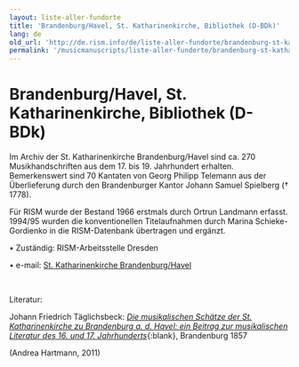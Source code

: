 ```yaml
---
layout: liste-aller-fundorte
title: 'Brandenburg/Havel, St. Katharinenkirche, Bibliothek (D-BDk)'
lang: de
old_url: 'http://de.rism.info/de/liste-aller-fundorte/brandenburg-st-katharinenkirche.html'
permalink: '/musicmanuscripts/liste-aller-fundorte/brandenburg-st-katharinenkirche.html'
---
```



# Brandenburg/Havel, St. Katharinenkirche, Bibliothek (D-BDk)

Im Archiv der St. Katharinenkirche Brandenburg/Havel sind  ca. 270 Musikhandschriften aus dem 17. bis 19. Jahrhundert erhalten. Bemerkenswert sind 70 Kantaten von Georg Philipp Telemann aus der Überlieferung durch den Brandenburger Kantor Johann Samuel Spielberg († 1778).

Für RISM wurde der Bestand 1966 erstmals durch Ortrun Landmann erfasst. 1994/95 wurden die konventionellen Titelaufnahmen durch Marina Schieke-Gordienko in die RISM-Datenbank übertragen und ergänzt.

• Zuständig: RISM-Arbeitsstelle Dresden

• e-mail: [St. Katharinenkirche Brandenburg/Havel](mailto:st.katharinen@evang-kirche-brb.de "Opens window for sending email")

&nbsp;

Literatur:

Johann Friedrich Täglichsbeck: [_Die musikalischen Schätze der St. Katharinenkirche zu Brandenburg a. d. Havel: ein Beitrag zur musikalischen Literatur des 16. und 17. Jahrhunderts_](https://www.digitale-sammlungen.de/view/bsb10528092?page=5 "Opens external link in new window"){:blank}, Brandenburg 1857

(Andrea Hartmann, 2011)

